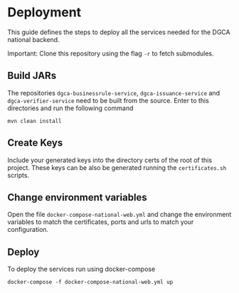 # Deployment

This guide defines the steps to deploy all the services needed for the DGCA national backend.

Important: Clone this repository using the flag `-r` to fetch submodules.

## Build JARs

The repositories `dgca-businessrule-service`, `dgca-issuance-service` and `dgca-verifier-service` need to be built from the source. Enter to this directories and run the following command

	mvn clean install


## Create Keys

Include your generated keys into the directory certs of the root of this project. These keys can be also be generated running the `certificates.sh` scripts.

## Change environment variables

Open the file `docker-compose-national-web.yml` and change the environment variables to match the certificates, ports and urls to match your configuration.

## Deploy

To deploy the services run using docker-compose

	docker-compose -f docker-compose-national-web.yml up